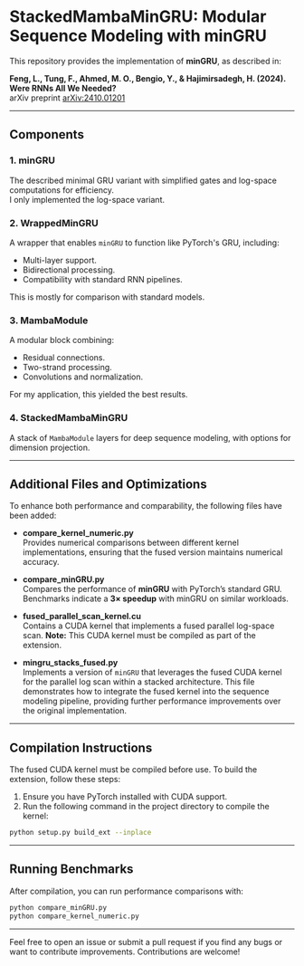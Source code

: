 # StackedMambaMinGRU: Modular Sequence Modeling with minGRU

This repository provides the implementation of **minGRU**, as described in:

**Feng, L., Tung, F., Ahmed, M. O., Bengio, Y., & Hajimirsadegh, H. (2024). Were RNNs All We Needed?**  
arXiv preprint [arXiv:2410.01201](https://arxiv.org/abs/2410.01201)

---

## Components

### 1. **minGRU**
The described minimal GRU variant with simplified gates and log-space computations for efficiency.  
I only implemented the log-space variant.

### 2. **WrappedMinGRU**
A wrapper that enables `minGRU` to function like PyTorch's GRU, including:
- Multi-layer support.
- Bidirectional processing.
- Compatibility with standard RNN pipelines.
  
This is mostly for comparison with standard models.

### 3. **MambaModule**
A modular block combining:
- Residual connections.
- Two-strand processing.
- Convolutions and normalization.
  
For my application, this yielded the best results.

### 4. **StackedMambaMinGRU**
A stack of `MambaModule` layers for deep sequence modeling, with options for dimension projection.

---

## Additional Files and Optimizations

To enhance both performance and comparability, the following files have been added:

- **compare_kernel_numeric.py**  
  Provides numerical comparisons between different kernel implementations, ensuring that the fused version maintains numerical accuracy.

- **compare_minGRU.py**  
  Compares the performance of **minGRU** with PyTorch’s standard GRU. Benchmarks indicate a **3× speedup** with minGRU on similar workloads.

- **fused_parallel_scan_kernel.cu**  
  Contains a CUDA kernel that implements a fused parallel log-space scan.
  **Note:** This CUDA kernel must be compiled as part of the extension.

- **mingru_stacks_fused.py**  
  Implements a version of `minGRU` that leverages the fused CUDA kernel for the parallel log scan within a stacked architecture. This file demonstrates how to integrate the fused kernel into the sequence modeling pipeline, providing further performance improvements over the original implementation.

---

## Compilation Instructions

The fused CUDA kernel must be compiled before use. To build the extension, follow these steps:

1. Ensure you have PyTorch installed with CUDA support.
2. Run the following command in the project directory to compile the kernel:

```bash
python setup.py build_ext --inplace
```

---

## Running Benchmarks

After compilation, you can run performance comparisons with:

```bash
python compare_minGRU.py
python compare_kernel_numeric.py
```

---
Feel free to open an issue or submit a pull request if you find any bugs or want to contribute improvements. Contributions are welcome!




